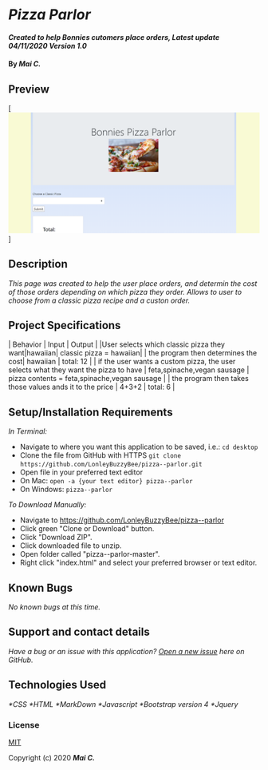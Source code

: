 # _Pizza Parlor_

#### _Created to help Bonnies cutomers place orders, Latest update 04/11/2020 Version 1.0_

#### By _**Mai C.**_


## Preview

[![Landing Page Preview](img/2020-04-11.png)]



## Description

_This page was created to help the user place orders, and determin the cost of those orders depending on which pizza they order. Allows to user to choose from a classic pizza recipe and a custon order._

## Project Specifications

| Behavior | Input | Output |
|User selects which classic pizza they want|hawaiian| classic pizza = hawaiian|
| the program then determines the cost| hawaiian | total: 12 |
| if the user wants a custom pizza, the user selects what they want the pizza to have | feta,spinache,vegan sausage  | pizza contents = feta,spinache,vegan sausage  |
| the program then takes those values ands it to the price | 4+3+2 | total: 6 |

## Setup/Installation Requirements

_In Terminal:_

* Navigate to where you want this application to be saved, i.e.:
```cd desktop```
* Clone the file from GitHub with HTTPS
```git clone https://github.com/LonleyBuzzyBee/pizza--parlor.git```
* Open file in your preferred text editor
* On Mac: ```open -a {your text editor} pizza--parlor```
* On Windows: ```pizza--parlor```

_To Download Manually:_

* Navigate to https://github.com/LonleyBuzzyBee/pizza--parlor
* Click green "Clone or Download" button.
* Click "Download ZIP".
* Click downloaded file to unzip.
* Open folder called "pizza--parlor-master".
* Right click "index.html" and select your preferred browser or text editor.

## Known Bugs

_No known bugs at this time._

## Support and contact details

_Have a bug or an issue with this application? [Open a new issue](https://github.com/LonleyBuzzyBee/pizza--parlor/issues) here on GitHub._

## Technologies Used

_*CSS_
_*HTML_
_*MarkDown_
_*Javascript_
_*Bootstrap version 4_
_*Jquery_


### License

[MIT](https://choosealicense.com/licenses/mit/)

Copyright (c) 2020 **_Mai C._**